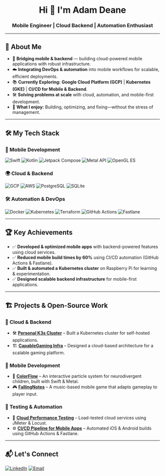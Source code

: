 <h1 align="center">Hi 👋 I'm Adam Deane</h1>
<h3 align="center">Mobile Engineer | Cloud Backend | Automation Enthusiast</h3>

---

## 🚀 About Me

- 📱 **Bridging mobile & backend** — building cloud-powered mobile applications with robust infrastructure.
- ☁️ **Integrating DevOps & automation** into mobile workflows for scalable, efficient deployments.
- 📚 **Currently Exploring:** **Google Cloud Platform (GCP)** | **Kubernetes (GKE)** | **CI/CD for Mobile & Backend**.
- 🛠 **Solving problems at scale** with cloud, automation, and mobile-first development.
- 🎯 **What I enjoy:** Building, optimizing, and fixing—without the stress of management.

---

## 🛠 My Tech Stack

### **📱 Mobile Development**
![Swift](https://img.shields.io/badge/Swift-FA7343?style=for-the-badge&logo=swift&logoColor=white)
![Kotlin](https://img.shields.io/badge/Kotlin-0095D5?style=for-the-badge&logo=kotlin&logoColor=white)
![Jetpack Compose](https://img.shields.io/badge/Jetpack_Compose-4285F4?style=for-the-badge&logo=android&logoColor=white)
![Metal API](https://img.shields.io/badge/Metal_API-888888?style=for-the-badge&logo=apple&logoColor=white)
![OpenGL ES](https://img.shields.io/badge/OpenGL_ES-5586A4?style=for-the-badge&logo=opengl&logoColor=white)

### **🌍 Cloud & Backend**
![GCP](https://img.shields.io/badge/Google_Cloud-4285F4?style=for-the-badge&logo=google-cloud&logoColor=white)
![AWS](https://img.shields.io/badge/AWS-232F3E?style=for-the-badge&logo=amazon-aws&logoColor=white)
![PostgreSQL](https://img.shields.io/badge/PostgreSQL-336791?style=for-the-badge&logo=postgresql&logoColor=white)
![SQLite](https://img.shields.io/badge/SQLite-003B57?style=for-the-badge&logo=sqlite&logoColor=white)

### **🛠 Automation & DevOps**
![Docker](https://img.shields.io/badge/Docker-2496ED?style=for-the-badge&logo=docker&logoColor=white)
![Kubernetes](https://img.shields.io/badge/Kubernetes-326CE5?style=for-the-badge&logo=kubernetes&logoColor=white)
![Terraform](https://img.shields.io/badge/Terraform-7B42BC?style=for-the-badge&logo=terraform&logoColor=white)
![GitHub Actions](https://img.shields.io/badge/GitHub_Actions-2088FF?style=for-the-badge&logo=github-actions&logoColor=white)
![Fastlane](https://img.shields.io/badge/Fastlane-00F200?style=for-the-badge&logo=fastlane&logoColor=white)

---

## 🏆 Key Achievements

- ✅ **Developed & optimized mobile apps** with backend-powered features using cloud services.
- ✅ **Reduced mobile build times by 60%** using CI/CD automation (GitHub Actions & Fastlane).
- ✅ **Built & automated a Kubernetes cluster** on Raspberry Pi for learning & experimentation.
- ✅ **Designed scalable backend infrastructure** for mobile-first applications.

---

## 🏗 Projects & Open-Source Work

### **🚀 Cloud & Backend**
- 🛠 **[Personal K3s Cluster](#)** – Built a Kubernetes cluster for self-hosted applications.
- 🏗 **[CapableGaming Infra](#)** – Designed a cloud-based architecture for a scalable gaming platform.

### **📱 Mobile Development**
- 🎵 **[ColorFlow](#)** – An interactive particle system for neurodivergent children, built with Swift & Metal.
- 🎮 **[FallingNotes](#)** – A music-based mobile game that adapts gameplay to player input.

### **🔬 Testing & Automation**
- 📌 **[Cloud Performance Testing](#)** – Load-tested cloud services using JMeter & Locust.
- ⚙️ **[CI/CD Pipeline for Mobile Apps](#)** – Automated iOS & Android builds using GitHub Actions & Fastlane.

---

## 📬 Let's Connect
[![LinkedIn](https://img.shields.io/badge/LinkedIn-Adam_Deane-blue?style=for-the-badge&logo=linkedin)]([https://www.linkedin.com/in/adamdeane](https://www.linkedin.com/in/adam-deane-93456927/))
[![Email](https://img.shields.io/badge/Email-adam.deane@proton.me-blue?style=for-the-badge&logo=gmail)](mailto:adam.deane@proton.me)
